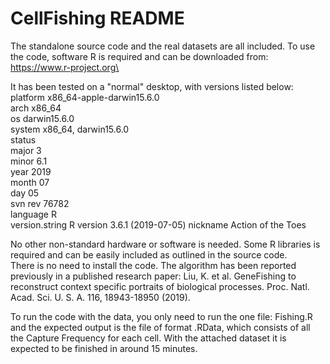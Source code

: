 # CellFishing README


The standalone source code and the real datasets are all included.
To use the code, software R is required and can be downloaded from: https://www.r-project.org\

It has been tested on a "normal" desktop, with versions listed below:
      platform       x86_64-apple-darwin15.6.0   
      arch           x86_64                     
      os             darwin15.6.0               
      system         x86_64, darwin15.6.0       
      status                                    
      major          3                          
      minor          6.1                        
      year           2019                       
      month          07                          
      day            05                          
      svn rev        76782                       
      language       R                           
      version.string R version 3.6.1 (2019-07-05)
      nickname       Action of the Toes

No other non-standard hardware or software is needed. Some R libraries is required and can be easily included as outlined in the source code.\
There is no need to install the code. The algorithm has been reported previously in a published research paper: 
Liu, K. et al. GeneFishing to reconstruct context specific portraits of biological processes. Proc. Natl. Acad. Sci. U. S. A. 116, 18943-18950 (2019).

To run the code with the data, you only need to run the one file: Fishing.R and the expected output is the file of format .RData, which consists of all the Capture Frequency for each cell. With the attached dataset it is expected to be finished in around 15 minutes.
